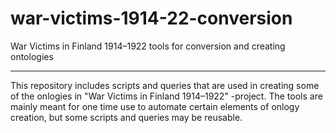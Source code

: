 # war-victims-1914-22-conversion
War Victims in Finland 1914–1922 tools for conversion and creating ontologies

---

This repository includes scripts and queries that are used in creating some of the onlogies in "War Victims in Finland 1914–1922" -project. The tools are mainly meant for one time use to automate certain elements of onlogy creation, but some scripts and queries may be reusable.
